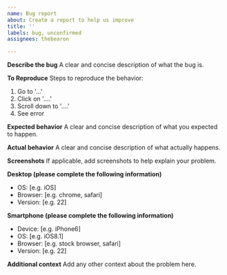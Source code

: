 ```yaml
---
name: Bug report
about: Create a report to help us improve
title: ''
labels: bug, unconfirmed
assignees: thebearon

---
```


**Describe the bug**
A clear and concise description of what the bug is.

**To Reproduce**
Steps to reproduce the behavior:
1. Go to '...'
2. Click on '....'
3. Scroll down to '....'
4. See error

**Expected behavior**
A clear and concise description of what you expected to happen.

**Actual behavior**
A clear and concise description of what actually happens.

**Screenshots**
If applicable, add screenshots to help explain your problem.

**Desktop (please complete the following information)**
 - OS: [e.g. iOS]
 - Browser: [e.g. chrome, safari]
 - Version: [e.g. 22]

**Smartphone (please complete the following information)**
 - Device: [e.g. iPhone6]
 - OS: [e.g. iOS8.1]
 - Browser: [e.g. stock browser, safari]
 - Version: [e.g. 22]

**Additional context**
Add any other context about the problem here.
